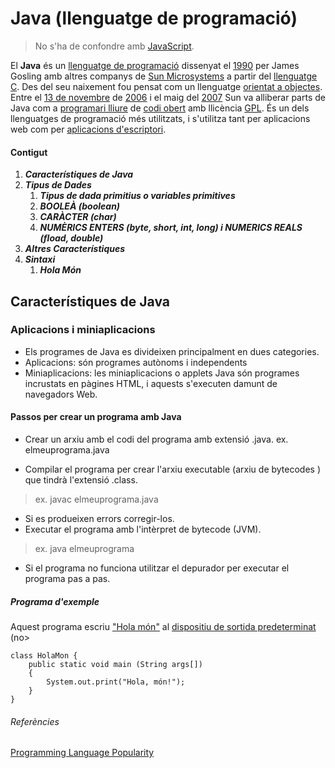 # Java (llenguatge de programació)

> No s'ha de confondre amb [JavaScript](https://ca.wikipedia.org/wiki/JavaScript).

El **Java** és un [llenguatge de programació](https://ca.wikipedia.org/wiki/Llenguatge_de_programaci%C3%B3)  dissenyat el [1990](https://ca.wikipedia.org/wiki/1990)
per James Gosling amb altres companys de [Sun Microsystems](https://ca.wikipedia.org/wiki/Sun_Microsystems) a partir del
[llenguatge C](https://ca.wikipedia.org/wiki/Llenguatge_C). Des del seu naixement fou pensat com un llenguatge
[orientat a objectes](https://ca.wikipedia.org/wiki/Programaci%C3%B3_orientada_a_objectes). Entre el [13 de novembre](https://ca.wikipedia.org/wiki/13_de_novembre) de
[2006](https://ca.wikipedia.org/wiki/2006) i el maig del [2007](https://ca.wikipedia.org/wiki/2007) Sun va alliberar parts de Java com a
[programari lliure](https://ca.wikipedia.org/wiki/Programari_lliure) de [codi obert](https://ca.wikipedia.org/wiki/Codi_obert) amb llicència
[GPL](https://ca.wikipedia.org/wiki/GNU_General_Public_License). És un dels llenguatges de programació més utilitzats, i s'utilitza tant per aplicacions web com per
[aplicacions d'escriptori](https://ca.wikipedia.org/wiki/Programari).

#### Contigut

1. ***Característiques de Java***
2. ***Tipus de Dades***
	1.  ***Tipus de dada primitius o variables primitives***
	2.  ***BOOLEÀ (boolean)***
 	3.  ***CARÀCTER (char)***
 	2.  ***NUMÈRICS ENTERS (byte, short, int, long) i NUMERICS REALS (fload, double)***
3. ***Altres Característiques***
4. ***Sintaxi***
 	1.  ***Hola Món***

## Característiques de Java


### Aplicacions i miniaplicacions
* Els programes de Java es divideixen principalment en dues categories.
 * Aplicacions: són programes autònoms i independents
  * Miniaplicacions: les miniaplicacions o applets Java són programes incrustats en pàgines HTML, i aquests s'executen damunt de navegadors Web.


#### Passos per crear un programa amb Java
* Crear un arxiu amb el codi del programa amb extensió .java.
ex. elmeuprograma.java

* Compilar el programa per crear l'arxiu executable (arxiu de bytecodes ) que tindrà l'extensió .class.
> ex. javac elmeuprograma.java
* Si es produeixen errors corregir-los.
* Executar el programa amb l'intèrpret de bytecode (JVM).
>  ex. java elmeuprograma
* Si el programa no funciona utilitzar el depurador per executar el programa pas a pas.


##### Programa d'exemple
Aquest programa escriu ["Hola món"](https://ca.wikipedia.org/wiki/Hola_m%C3%B3n) al [dispositiu de sortida predeterminat](https://ca.wikipedia.org/wiki/Perif%C3%A8ric) (no>

```
class HolaMon {
    public static void main (String args[])
    {
        System.out.print("Hola, món!");
    }
}
```
###### Referències
[Programming Language Popularity](https://web.archive.org/web/20090116080326/http://www.langpop.com/)
